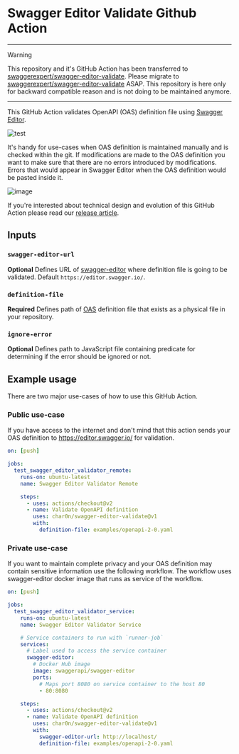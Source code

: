 # Swagger Editor Validate Github Action

---

> [!WARNING]  
> This repository and it's GitHub Action has been transferred to [swaggerexpert/swagger-editor-validate](https://github.com/swaggerexpert/swagger-editor-validate).
> Please migrate to [swaggerexpert/swagger-editor-validate](https://github.com/swaggerexpert/swagger-editor-validate) ASAP. This repository is here only for backward
> compatible reason and is not doing to be maintained anymore. 

---


This GitHub Action validates OpenAPI (OAS) definition file using [Swagger Editor](https://editor.swagger.io/).

![test](https://user-images.githubusercontent.com/193286/110246148-b7aea580-7f66-11eb-9bd7-940ece1fc6b0.png)

It's handy for use-cases when OAS definition is maintained manually and is checked within the git.
If modifications are made to the OAS definition you want to make sure that there are no errors
introduced by modifications. Errors that would appear in Swagger Editor when the OAS definition
would be pasted inside it.

![image](https://user-images.githubusercontent.com/193286/110244618-dcebe580-7f5f-11eb-8dd8-cb31f499761e.png)

If you're interested about technical design and evolution of this GitHub Action please
read our [release article](https://vladimirgorej.com/blog/how-to-validate-openapi-definitions-in-swagger-editor-using-github-actions/).

## Inputs

### `swagger-editor-url`

**Optional** Defines URL of [swagger-editor](https://www.npmjs.com/package/swagger-editor) where definition
file is going to be validated. Default `https://editor.swagger.io/`.

### `definition-file`

**Required** Defines path of [OAS](https://github.com/OAI/OpenAPI-Specification) definition file that exists
as a physical file in your repository.

### `ignore-error`

**Optional** Defines path to JavaScript file containing predicate for determining if the error should be ignored or not.


## Example usage

There are two major use-cases of how to use this GitHub Action.

### Public use-case

If you have access to the internet and don't mind that this action sends your OAS definition
to https://editor.swagger.io/ for validation.

```yaml
on: [push]

jobs:
  test_swagger_editor_validator_remote:
    runs-on: ubuntu-latest
    name: Swagger Editor Validator Remote

    steps:
      - uses: actions/checkout@v2
      - name: Validate OpenAPI definition
        uses: char0n/swagger-editor-validate@v1
        with:
          definition-file: examples/openapi-2-0.yaml
```

### Private use-case

If you want to maintain complete privacy and your OAS definition may contain
sensitive information use the following workflow. The workflow uses swagger-editor
docker image that runs as service of the workflow.

```yaml
on: [push]

jobs:
  test_swagger_editor_validator_service:
    runs-on: ubuntu-latest
    name: Swagger Editor Validator Service

    # Service containers to run with `runner-job`
    services:
      # Label used to access the service container
      swagger-editor:
        # Docker Hub image
        image: swaggerapi/swagger-editor
        ports:
          # Maps port 8080 on service container to the host 80
          - 80:8080

    steps:
      - uses: actions/checkout@v2
      - name: Validate OpenAPI definition
        uses: char0n/swagger-editor-validate@v1
        with:
          swagger-editor-url: http://localhost/
          definition-file: examples/openapi-2-0.yaml
```
